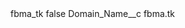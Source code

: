 <?xml version="1.0" encoding="UTF-8"?>
<CustomMetadata xmlns="http://soap.sforce.com/2006/04/metadata" xmlns:xsi="http://www.w3.org/2001/XMLSchema-instance" xmlns:xsd="http://www.w3.org/2001/XMLSchema">
    <label>fbma_tk</label>
    <protected>false</protected>
    <values>
        <field>Domain_Name__c</field>
        <value xsi:type="xsd:string">fbma.tk</value>
    </values>
</CustomMetadata>
